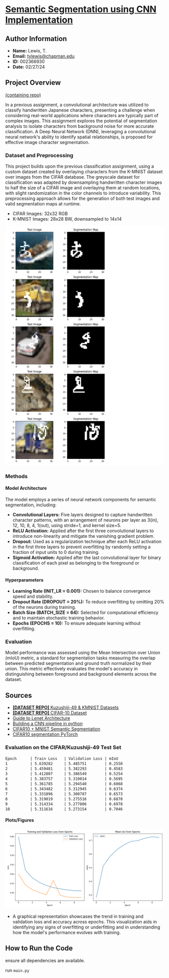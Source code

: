 # [Semantic Segmentation using CNN Implementation](https://github.com/tylew/tylew/tree/main/Chapman/Spring%202024/CPSC%20542%3A%20DL%20%26%20CV/ASSN-2)

## Author Information
- **Name:** Lewis, T.
- **Email:** tylewis@chapman.edu
- **ID:** 002366930
- **Date:** 02/27/24

## Project Overview
[(containing repo)](https://github.com/tylew/tylew/tree/main/Chapman/Spring%202024/CPSC%20542%3A%20DL%20%26%20CV/ASSN-2)

In a previous assignment, a convolutional architecture was utilized to classify handwritten Japanese characters, presenting a challenge when considering real-world applications where characters are typically part of complex images. This assignment explores the potential of segmentation analysis to isolate characters from background noise for more accurate classification. A Deep Neural Network (DNN), leveraging a convolutional neural network's ability to identify spatial relationships, is proposed for effective image character segmentation.

### Dataset and Preprocessing
This project builds upon the previous classification assignment, using a custom dataset created by overlaying characters from the K-MNIST dataset over images from the CIFAR database. The greyscale dataset for classification was adapted by downsampling handwritten character images to half the size of a CIFAR image and overlaying them at random locations, with slight randomization in the color channels to introduce variability. This preprocessing approach allows for the generation of both test images and valid segmentation maps at runtime.

- CIFAR Images: 32x32 RGB
- K-MNIST Images: 28x28 BW, downsampled to 14x14

![Figure 1: The generated dataset for training and testing](img/images_and_segmaps_opaque.png)

### Methods
#### Model Architecture
The model employs a series of neural network components for semantic segmentation, including:
- **Convolutional Layers:** Five layers designed to capture handwritten character patterns, with an arrangement of neurons per layer as 3(in), 12, 10, 8, 4, 1(out), using stride=1, and kernel size=5.
- **ReLU Activation:** Applied after the first three convolutional layers to introduce non-linearity and mitigate the vanishing gradient problem.
- **Dropout:** Used as a regularization technique after each ReLU activation in the first three layers to prevent overfitting by randomly setting a fraction of input units to 0 during training.
- **Sigmoid Activation:** Applied after the last convolutional layer for binary classification of each pixel as belonging to the foreground or background.

#### Hyperparameters
- **Learning Rate (INIT_LR = 0.001):** Chosen to balance convergence speed and stability.
- **Dropout Rate (DROPOUT = 20%):** To reduce overfitting by omitting 20% of the neurons during training.
- **Batch Size (BATCH_SIZE = 64):** Selected for computational efficiency and to maintain stochastic training behavior.
- **Epochs (EPOCHS = 10):** To ensure adequate learning without overfitting.

### Evaluation
Model performance was assessed using the Mean Intersection over Union (mIoU) metric, a standard for segmentation tasks measuring the overlap between predicted segmentation and ground truth normalized by their union. This metric effectively evaluates the model's accuracy in distinguishing between foreground and background elements across the dataset.

## Sources
- [**[DATASET REPO]** Kuzushiji-49 & KMNIST Datasets](https://github.com/rois-codh/kmnist#The%20Dataset)
- [**[DATASET REPO]** CIFAR-10 Dataset](https://www.cs.toronto.edu/~kriz/cifar.html)
- [Guide to Lenet Architecture ](https://www.kaggle.com/code/blurredmachine/lenet-architecture-a-complete-guide)
- [Building a CNN pipeline in python](https://pyimagesearch.com/2021/07/19/pytorch-training-your-first-convolutional-neural-network-cnn/)
- [CIFAR10 + MNIST Semantic Segmentation](https://github.com/RobRomijnders/segm/blob/master/model.py)
- [CIFAR10 segmentation PyTorch ](https://charlielehman.github.io/post/weak-segmentation-cifar10/)



### Evaluation on the CIFAR/Kuzushiji-49 Test Set
```
Epoch      | Train Loss   | Validation Loss | mIoU 
1          | 5.639282     | 5.485751        | 0.2550
2          | 5.459481     | 5.382293        | 0.4583
3          | 5.412807     | 5.386549        | 0.5254
4          | 5.383757     | 5.310014        | 0.5695
5          | 5.361785     | 5.294540        | 0.6068
6          | 5.343482     | 5.312945        | 0.6374
7          | 5.331896     | 5.300787        | 0.6573
8          | 5.319019     | 5.275516        | 0.6878
9          | 5.314334     | 5.277806        | 0.6978
10         | 5.311616     | 5.273154        | 0.7046
```


#### Plots/Figures
![!\[alt text\](images/visualization.png)](img/training_performance_and_accuracy_plot2.png)

- A graphical representation showcases the trend in training and validation loss and accuracy across epochs. This visualization aids in identifying any signs of overfitting or underfitting and in understanding how the model's performance evolves with training.

## How to Run the Code

ensure all dependencies are available.


run `main.py`

